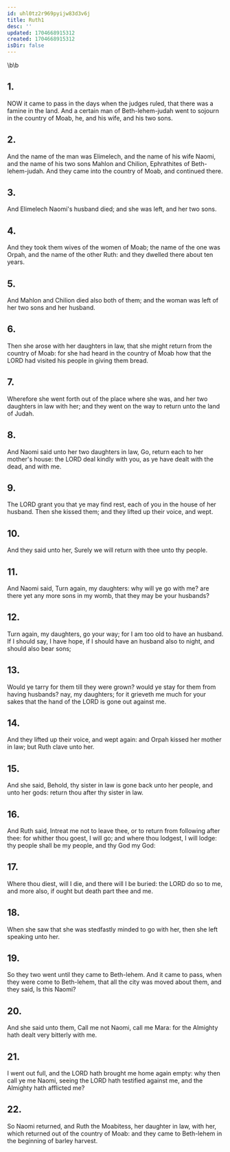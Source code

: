 ```yaml
---
id: uhl0tz2r969pyijw83d3v6j
title: Ruth1
desc: ''
updated: 1704668915312
created: 1704668915312
isDir: false
---
```

\b\b
## 1.
NOW it came to pass in the days when the judges ruled, that there was a famine in the land.  And a certain man of Beth-lehem-judah went to sojourn in the country of Moab, he, and his wife, and his two sons.
## 2.
And the name of the man was Elimelech, and the name of his wife Naomi, and the name of his two sons Mahlon and Chilion, Ephrathites of Beth-lehem-judah.  And they came into the country of Moab, and continued there.
## 3.
And Elimelech Naomi's husband died; and she was left, and her two sons.
## 4.
And they took them wives of the women of Moab; the name of the one was Orpah, and the name of the other Ruth: and they dwelled there about ten years.
## 5.
And Mahlon and Chilion died also both of them; and the woman was left of her two sons and her husband.
## 6.
Then she arose with her daughters in law, that she might return from the country of Moab: for she had heard in the country of Moab how that the LORD had visited his people in giving them bread.
## 7.
Wherefore she went forth out of the place where she was, and her two daughters in law with her; and they went on the way to return unto the land of Judah.
## 8.
And Naomi said unto her two daughters in law, Go, return each to her mother's house: the LORD deal kindly with you, as ye have dealt with the dead, and with me.
## 9.
The LORD grant you that ye may find rest, each of you in the house of her husband.  Then she kissed them; and they lifted up their voice, and wept.
## 10.
And they said unto her, Surely we will return with thee unto thy people.
## 11.
And Naomi said, Turn again, my daughters: why will ye go with me?  are there yet any more sons in my womb, that they may be your husbands?
## 12.
Turn again, my daughters, go your way; for I am too old to have an husband.  If I should say, I have hope, if I should have an husband also to night, and should also bear sons;
## 13.
Would ye tarry for them till they were grown?  would ye stay for them from having husbands?  nay, my daughters; for it grieveth me much for your sakes that the hand of the LORD is gone out against me.
## 14.
And they lifted up their voice, and wept again: and Orpah kissed her mother in law; but Ruth clave unto her.
## 15.
And she said, Behold, thy sister in law is gone back unto her people, and unto her gods: return thou after thy sister in law.
## 16.
And Ruth said, Intreat me not to leave thee, or to return from following after thee: for whither thou goest, I will go; and where thou lodgest, I will lodge: thy people shall be my people, and thy God my God:
## 17.
Where thou diest, will I die, and there will I be buried: the LORD do so to me, and more also, if ought but death part thee and me.
## 18.
When she saw that she was stedfastly minded to go with her, then she left speaking unto her.
## 19.
So they two went until they came to Beth-lehem.  And it came to pass, when they were come to Beth-lehem, that all the city was moved about them, and they said, Is this Naomi?
## 20.
And she said unto them, Call me not Naomi, call me Mara: for the Almighty hath dealt very bitterly with me.
## 21.
I went out full, and the LORD hath brought me home again empty: why then call ye me Naomi, seeing the LORD hath testified against me, and the Almighty hath afflicted me?
## 22.
So Naomi returned, and Ruth the Moabitess, her daughter in law, with her, which returned out of the country of Moab: and they came to Beth-lehem in the beginning of barley harvest.

